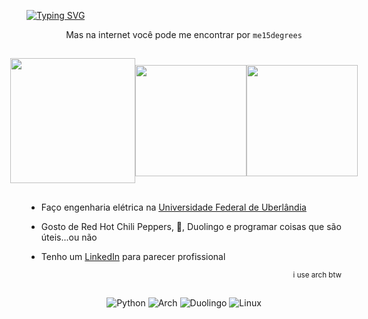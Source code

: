 [![Typing SVG](https://readme-typing-svg.herokuapp.com?font=Roboto+Mono&size=40&duration=5016&pause=1000&color=C7DDDD&center=true&multiline=true&random=false&width=1000&lines=Prazer%2C+me+chamo+Maria)](https://git.io/typing-svg)
  
 <div align="center">
 
  Mas na internet você pode me encontrar por `me15degrees`
  
##

  
<div style="display: flex; align-items: center; justify-content: center;">

<img height="200em" src="https://github-readme-stats.vercel.app/api?username=me15degrees&show_icons=true&title_color=C7DDDD&bg_color=00000000&theme=nord&hide_border=true&count_private=true&include_all_commits=true"/>

<img height="178em" src="https://github-readme-stats.vercel.app/api/top-langs/?username=me15degrees&layout=compact&title_color=C7DDDD&text_color=C7DDDD&bg_color=00000000&hide_border=true&langs_count=8&hide_title=false"/>

<img height="178em" src="https://github-readme-streak-stats.herokuapp.com?user=me15degrees&theme=nord&hide_border=true&card_width=600&background=00000000"/>

</div>

##

  <div align="left">   
  
-  Faço engenharia elétrica na [Universidade Federal de Uberlândia](http://www.feelt.ufu.br/graduacao/engenharia-eletrica)

-  Gosto de Red Hot Chili Peppers, 🍣, Duolingo e programar coisas que são úteis...ou não

-  Tenho um [LinkedIn](https://www.linkedin.com/in/maria-eduarda-nascimento-andrade/) para parecer profissional

<div align="right">
  <p>
    <sup>i use arch btw</sup>
  </p>
</div>

##
<div align="center">

![Python](https://img.shields.io/badge/python-363636?style=for-the-badge&logo=python&logoColor=white)
![Arch](https://img.shields.io/badge/Arch%20Linux-363636?logo=arch-linux&logoColor=white&style=for-the-badge)
![Duolingo](https://img.shields.io/badge/Duolingo-363636?style=for-the-badge&logo=Duolingo&logoColor=white)
![Linux](https://img.shields.io/badge/Linux-363636?style=for-the-badge&logo=linux&logoColor=white)


